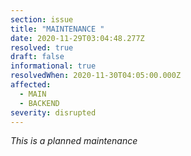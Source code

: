 ```yaml
---
section: issue
title: "MAINTENANCE "
date: 2020-11-29T03:04:48.277Z
resolved: true
draft: false
informational: true
resolvedWhen: 2020-11-30T04:05:00.000Z
affected:
  - MAIN
  - BACKEND
severity: disrupted
---
```

*This is a planned maintenance*